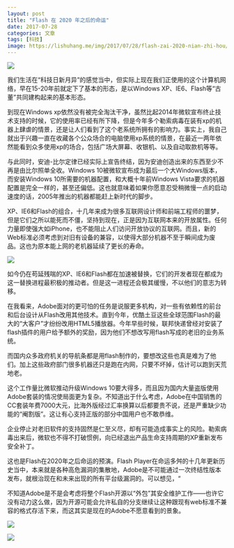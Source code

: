 ```yaml
---
layout: post
title: "Flash 在 2020 年之后的命运"
date: 2017-07-28
categories: 文章
tags: [科技]
image: https://lishuhang.me/img/2017/07/28/flash-zai-2020-nian-zhi-hou/01.jpg
---
```


![](https://lishuhang.me/img/2017/07/28/flash-zai-2020-nian-zhi-hou/03.jpg)

我们生活在“科技日新月异”的感觉当中，但实际上现在我们正使用的这个计算机网络，早在15-20年前就定下了基本的形态，是以Windows XP、IE6、Flash等“古董”共同建构起来的基本形态。

到现在Windows xp依然没有被完全淘汰干净，虽然比起2014年微软宣布终止技术支持的时候，它的使用率已经有所下降，但是今年多个勒索病毒在装有xp的机器上肆虐的情景，还是让人们看到了这个老系统所拥有的影响力。事实上，我自己就出于兴趣一直在收藏各个公众场合的电脑使用xp系统的情景，在最近一两年依然能看到众多使用xp的场合，包括广场大屏幕、收银机、以及自动取款机等等。

与此同时，安迪-比尔定律已经实际上宣告终结，因为安迪创造出来的东西至少不再是由比尔照单全收。Windows 10被微软宣布成为最后一个大Windows版本，而安装Windows 10所需要的机器配置，和大概十年前Windows Vista要求的机器配置是完全一样的，甚至还偏低。这也就意味着如果你愿意忍受稍微慢一点的启动速度的话，2005年推出的机器都能赶上新时代的脚步。

XP、IE6和Flash的组合，十几年来成为很多互联网设计师和前端工程师的噩梦，但是它们之所以能死而不僵，坚持到现在，正是因为互联网本来的开放属性。任何力量即使强大如iPhone，也不能阻止人们访问开放协议的互联网。而且，新的Web标准必须考虑到对旧有设备的兼容，以使得大部分机器不至于瞬间成为废品。这也为原本能上网的老机器延续了更长的寿命。

![](https://lishuhang.me/img/2017/07/28/flash-zai-2020-nian-zhi-hou/01.jpg)

如今仍在苟延残喘的XP、IE6和Flash都在加速被替换，它们的开发者现在都成为这一替换进程最积极的推动者。但是这一进程还会极其缓慢，不以他们的意志为转移。

在我看来，Adobe面对的更可怕的任务是说服更多机构，对一些有依赖性的前台和后台设计从Flash改用其他技术。直到今年，优酷土豆这些全球范围Flash的最大的“大客户”才纷纷改用HTML5播放器。今年早些时候，联邦快递曾经对安装了flash插件的用户给予额外的奖励，因为他们不想改写用flash写成的老旧的业务系统。

而国内众多政府机关的导航条都是用flash制作的，要想改这些也真是难为了他们。加上这些政府部门很多机器还只是跑在内网，只要不坏掉，估计可以跑到天荒地老。

这个工作量比微软推动升级Windows 10要大得多，而且因为国内大量盗版使用Adobe套装的情况使局面更为复杂。不知道出于什么考虑，Adobe在中国销售的CC套装年费7000大元，比海外版经过汇率换算以后都要贵不说，还是严重缺少功能的“阉割版”。这让有心支持正版的部分中国用户也不敢恭维。

企业停止对老旧软件的支持固然是仁至义尽，却有可能造成事实上的风险。勒索病毒出来后，微软也不得不打破惯例，向已经退出产品生命支持周期的XP重新发布安全补丁。

这也是Flash在2020年之后命运的预演。Flash Player在命运多舛的十几年更新历史当中，本来就是各种高危漏洞的集散地，Adobe是不可能通过一次终结性版本发布，就根治现在和未来出现的所有平台级漏洞的。可以想见，“

不知道Adobe是不是会考虑将整个Flash开源以“外包”其安全维护工作——也许它没有动力这么做，因为开源可能会允许私自的分支继续让这种跟现有web标准不兼容的格式存活下来，而这其实是现在的Adobe不愿意看到的景象。

![](https://lishuhang.me/img/2017/07/28/flash-zai-2020-nian-zhi-hou/02.jpg)

![](https://lishuhang.me/img/2017/07/28/flash-zai-2020-nian-zhi-hou/03.jpg)